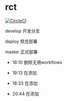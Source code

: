 # rct

[![CircleCI](https://circleci.com/gh/xz8la8/rct-web/tree/master.svg?style=svg)](https://circleci.com/gh/xz8la8/rct-web/tree/master)

develop 开发分支

deploy 预览部署

master 正式部署

- 18:10 删除无用workflows

- 19:13 在添加

- 18:33 在添加

- 20:44 在添加